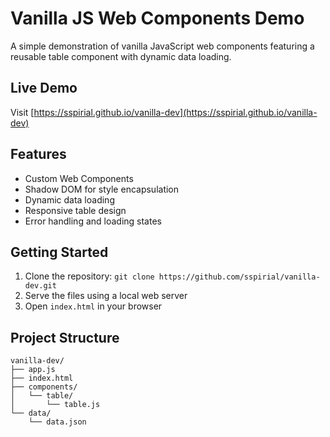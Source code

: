 # Vanilla JS Web Components Demo

A simple demonstration of vanilla JavaScript web components featuring a reusable table component with dynamic data loading.

## Live Demo
Visit [https://sspirial.github.io/vanilla-dev](https://sspirial.github.io/vanilla-dev)

## Features
- Custom Web Components
- Shadow DOM for style encapsulation
- Dynamic data loading
- Responsive table design
- Error handling and loading states

## Getting Started
1. Clone the repository: `git clone https://github.com/sspirial/vanilla-dev.git`
2. Serve the files using a local web server
3. Open `index.html` in your browser

## Project Structure
```
vanilla-dev/
├── app.js
├── index.html
├── components/
│   └── table/
│       └── table.js
└── data/
    └── data.json
```